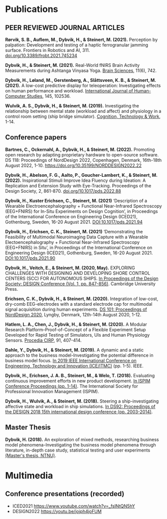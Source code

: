 # Publications

## PEER REVIEWED JOURNAL ARTICLES

**Rørvik, S. B., Auflem, M., Dybvik, H., & Steinert, M. (2021).** Perception by palpation: Development and testing of a haptic ferrogranular jamming surface. Frontiers in Robotics and AI, 311. [doi.org/10.3389/frobt.2021.745234](https://doi.org/10.3389/frobt.2021.745234)

**Dybvik, H., & Steinert, M. (2021).** Real-World fNIRS Brain Activity Measurements during Ashtanga Vinyasa Yoga. [Brain Sciences](https://doi.org/10.3390/brainsci11060742), 11(6), 742.

**Dybvik, H., Løland, M., Gerstenberg, A., Slåttsveen, K. B., & Steinert, M. (2021).** A low-cost predictive display for teleoperation: Investigating effects on human performance and workload. [International Journal of Human-Computer Studies](https://doi.org/10.1016/j.ijhcs.2020.102536), 145, 102536.

**Wulvik, A. S., Dybvik, H., & Steinert, M. (2019).** Investigating the relationship between mental state (workload and affect) and physiology in a control room setting (ship bridge simulator). [Cognition, Technology & Work](https://link.springer.com/article/10.1007/s10111-019-00553-8), 1-14.


## Conference papers

**Bartnes, C., Ockernahl, A., Dybvik, H., & Steinert, M. (2022).** Promoting open research by adapting proprietary hardware to open-source software. DS 118: Proceedings of NordDesign 2022, Copenhagen, Denmark, 16th-18th August 2022, 1-10. [https://doi.org/10.35199/NORDDESIGN2022.22 ](https://doi.org/10.35199/NORDDESIGN2022.22)

**Dybvik, H., Abelson, F. G., Aalto, P., Goucher-Lambert, K., & Steinert, M. (2022).** Inspirational Stimuli Improve Idea Fluency during Ideation: A Replication and Extension Study with Eye-Tracking. Proceedings of the Design Society, 2, 861-870. [doi.org/10.1017/pds.2022.88](https://doi.org/10.1017/pds.2022.88)

**Dybvik, H., Kuster Erichsen, C., Steinert, M. (2021)** ‘Description of a Wearable Electroencephalography + Functional Near-Infrared Spectroscopy (EEG+FNIRS) for In-Situ Experiments on Design Cognition’, in Proceedings of the International Conference on Engineering Design (ICED21), Gothenburg, Sweden, 16-20 August 2021. [DOI:10.1017/pds.2021.94](https://DOI:10.1017/pds.2021.94)

**Dybvik, H., Erichsen, C. K., Steinert, M. (2021)** ‘Demonstrating the Feasibility of Multimodal Neuroimaging Data Capture with a Wearable Electoencephalography + Functional Near-Infrared Spectroscopy (EEG+FNIRS) in Situ’, in Proceedings of the International Conference on Engineering Design (ICED21), Gothenburg, Sweden, 16-20 August 2021. [DOI:10.1017/pds.2021.90](https://DOI:10.1017/pds.2021.90)

**Dybvik, H., Veitch, E., & Steinert, M. (2020, May).** EXPLORING CHALLENGES WITH DESIGNING AND DEVELOPING SHORE CONTROL CENTERS (SCC) FOR AUTONOMOUS SHIPS. [In Proceedings of the Design Society: DESIGN Conference (Vol. 1, pp. 847-856)](https://doi.org/10.1017/dsd.2020.131). Cambridge University Press.

**Erichsen, C. K., Dybvik, H., & Steinert, M. (2020).** Integration of low-cost, dry-comb EEG-electrodes with a standard electrode cap for multimodal signal acquisition during human experiments. [DS 101: Proceedings of NordDesign 2020](https://doi.org/10.35199/NORDDESIGN2020.19), Lyngby, Denmark, 12th-14th August 2020, 1-12.

**Hatlem, L. A., Chen, J., Dybvik, H., & Steinert, M. (2020).** A Modular Research Platform–Proof-of-Concept of a Flexible Experiment Setup Developed for Rapid Testing of Simulators, UIs and Human Physiology Sensors. [Procedia CIRP](https://doi.org/10.1016/j.procir.2020.02.193), 91, 407-414.

**Dahle, Y., Dybvik, H., & Steinert, M. (2019).** A dynamic and a static approach to the business model-Investigating the potential difference in business model focus. [In 2019 IEEE International Conference on Engineering, Technology and Innovation (ICE/ITMC)](https://doi.org/10.1109/ICE.2019.8792598) (pp. 1-5). IEEE.

**Dybvik, H., Erichsen, J. A. B., Steinert, M., & Welo, T. (2018).** Evaluating continuous improvement efforts in new product development. [In ISPIM Conference Proceedings (pp. 1-14)](https://www.researchgate.net/profile/Henrikke-Dybvik/publication/329059241_Evaluating_Continuous_Improvement_Efforts_in_New_Product_Development/links/5bf3c9f6299bf1124fdfa337/Evaluating-Continuous-Improvement-Efforts-in-New-Product-Development.pdf). The International Society for Professional Innovation Management (ISPIM).

**Dybvik, H., Wulvik, A., & Steinert, M. (2018).** Steering a ship-investigating affective state and workload in ship simulations. [In DS92: Proceedings of the DESIGN 2018 15th international design conference (pp. 2003-2014)](https://doi.org/10.21278/idc.2018.0459).

## Master Thesis
**Dybvik, H. (2018).** An exploration of mixed methods, researching business model phenomena-Investigating the business model phenomena through literature, in-depth case study, statistical testing and user experiments [(Master's thesis, NTNU)](http://hdl.handle.net/11250/2573227).



# Multimedia

## Conference presentations (recorded)
- ICED2021 https://www.youtube.com/watch?v=_fsINtQN5hY
- DESIGN2022 https://youtu.be/jojph4joFUM
